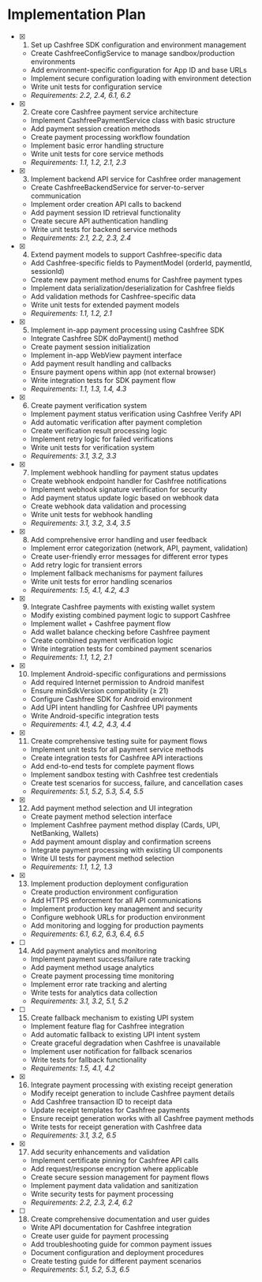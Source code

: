 # Implementation Plan

- [x] 1. Set up Cashfree SDK configuration and environment management








  - Create CashfreeConfigService to manage sandbox/production environments
  - Add environment-specific configuration for App ID and base URLs
  - Implement secure configuration loading with environment detection
  - Write unit tests for configuration service
  - _Requirements: 2.2, 2.4, 6.1, 6.2_

- [x] 2. Create core Cashfree payment service architecture





















  - Implement CashfreePaymentService class with basic structure
  - Add payment session creation methods
  - Create payment processing workflow foundation
  - Implement basic error handling structure
  - Write unit tests for core service methods
  - _Requirements: 1.1, 1.2, 2.1, 2.3_

- [x] 3. Implement backend API service for Cashfree order management






  - Create CashfreeBackendService for server-to-server communication
  - Implement order creation API calls to backend
  - Add payment session ID retrieval functionality
  - Create secure API authentication handling
  - Write unit tests for backend service methods
  - _Requirements: 2.1, 2.2, 2.3, 2.4_

- [x] 4. Extend payment models to support Cashfree-specific data









  - Add Cashfree-specific fields to PaymentModel (orderId, paymentId, sessionId)
  - Create new payment method enums for Cashfree payment types
  - Implement data serialization/deserialization for Cashfree fields
  - Add validation methods for Cashfree-specific data
  - Write unit tests for extended payment models
  - _Requirements: 1.1, 1.2, 2.1_

- [x] 5. Implement in-app payment processing using Cashfree SDK





  - Integrate Cashfree SDK doPayment() method
  - Create payment session initialization
  - Implement in-app WebView payment interface
  - Add payment result handling and callbacks
  - Ensure payment opens within app (not external browser)
  - Write integration tests for SDK payment flow
  - _Requirements: 1.1, 1.3, 1.4, 4.3_

- [x] 6. Create payment verification system








  - Implement payment status verification using Cashfree Verify API
  - Add automatic verification after payment completion
  - Create verification result processing logic
  - Implement retry logic for failed verifications
  - Write unit tests for verification system
  - _Requirements: 3.1, 3.2, 3.3_

- [x] 7. Implement webhook handling for payment status updates








  - Create webhook endpoint handler for Cashfree notifications
  - Implement webhook signature verification for security
  - Add payment status update logic based on webhook data
  - Create webhook data validation and processing
  - Write unit tests for webhook handling
  - _Requirements: 3.1, 3.2, 3.4, 3.5_

- [x] 8. Add comprehensive error handling and user feedback





  - Implement error categorization (network, API, payment, validation)
  - Create user-friendly error messages for different error types
  - Add retry logic for transient errors
  - Implement fallback mechanisms for payment failures
  - Write unit tests for error handling scenarios
  - _Requirements: 1.5, 4.1, 4.2, 4.3_

- [x] 9. Integrate Cashfree payments with existing wallet system












  - Modify existing combined payment logic to support Cashfree
  - Implement wallet + Cashfree payment flow
  - Add wallet balance checking before Cashfree payment
  - Create combined payment verification logic
  - Write integration tests for combined payment scenarios
  - _Requirements: 1.1, 1.2, 2.1_

- [x] 10. Implement Android-specific configurations and permissions






  - Add required Internet permission to Android manifest
  - Ensure minSdkVersion compatibility (≥ 21)
  - Configure Cashfree SDK for Android environment
  - Add UPI intent handling for Cashfree UPI payments
  - Write Android-specific integration tests
  - _Requirements: 4.1, 4.2, 4.3, 4.4_

- [x] 11. Create comprehensive testing suite for payment flows






  - Implement unit tests for all payment service methods
  - Create integration tests for Cashfree API interactions
  - Add end-to-end tests for complete payment flows
  - Implement sandbox testing with Cashfree test credentials
  - Create test scenarios for success, failure, and cancellation cases
  - _Requirements: 5.1, 5.2, 5.3, 5.4, 5.5_

- [x] 12. Add payment method selection and UI integration








  - Create payment method selection interface
  - Implement Cashfree payment method display (Cards, UPI, NetBanking, Wallets)
  - Add payment amount display and confirmation screens
  - Integrate payment processing with existing UI components
  - Write UI tests for payment method selection
  - _Requirements: 1.1, 1.2, 1.3_

- [x] 13. Implement production deployment configuration






  - Create production environment configuration
  - Add HTTPS enforcement for all API communications
  - Implement production key management and security
  - Configure webhook URLs for production environment
  - Add monitoring and logging for production payments
  - _Requirements: 6.1, 6.2, 6.3, 6.4, 6.5_

- [ ] 14. Add payment analytics and monitoring
  - Implement payment success/failure rate tracking
  - Add payment method usage analytics
  - Create payment processing time monitoring
  - Implement error rate tracking and alerting
  - Write tests for analytics data collection
  - _Requirements: 3.1, 3.2, 5.1, 5.2_

- [ ] 15. Create fallback mechanism to existing UPI system




  - Implement feature flag for Cashfree integration
  - Add automatic fallback to existing UPI intent system
  - Create graceful degradation when Cashfree is unavailable
  - Implement user notification for fallback scenarios
  - Write tests for fallback functionality
  - _Requirements: 1.5, 4.1, 4.2_

- [x] 16. Integrate payment processing with existing receipt generation














  - Modify receipt generation to include Cashfree payment details
  - Add Cashfree transaction ID to receipt data
  - Update receipt templates for Cashfree payments
  - Ensure receipt generation works with all Cashfree payment methods
  - Write tests for receipt generation with Cashfree data
  - _Requirements: 3.1, 3.2, 6.5_

- [x] 17. Add security enhancements and validation









  - Implement certificate pinning for Cashfree API calls
  - Add request/response encryption where applicable
  - Create secure session management for payment flows
  - Implement payment data validation and sanitization
  - Write security tests for payment processing
  - _Requirements: 2.2, 2.3, 2.4, 6.2_

- [ ] 18. Create comprehensive documentation and user guides
  - Write API documentation for Cashfree integration
  - Create user guide for payment processing
  - Add troubleshooting guide for common payment issues
  - Document configuration and deployment procedures
  - Create testing guide for different payment scenarios
  - _Requirements: 5.1, 5.2, 5.3, 6.5_
